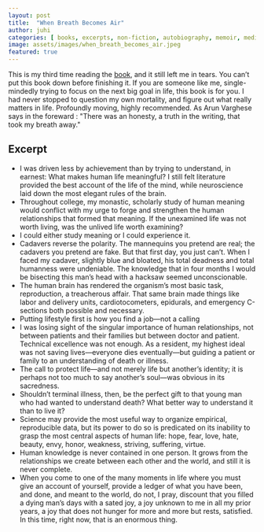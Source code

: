 ```yaml
---
layout: post
title:  "When Breath Becomes Air"
author: juhi
categories: [ books, excerpts, non-fiction, autobiography, memoir, medicine, philosophy]
image: assets/images/when_breath_becomes_air.jpeg
featured: true
---
```


This is my third time reading the [book](https://www.goodreads.com/book/show/25899336-when-breath-becomes-air), and it still left me in tears. You can’t put this book down before finishing it. 
If you are someone like me, single-mindedly trying to focus on the next big goal in life, this book is for you. 
I had never stopped to question my own mortality, and figure out what really matters in life. Profoundly moving, highly recommended. 
As Arun Varghese says in the foreward : "There was an honesty, a truth in the writing, that took my breath away."

## **Excerpt**

*   I was driven less by achievement than by trying to understand, in earnest: What makes human life meaningful? I still felt literature provided the best account of the life of the mind, while neuroscience laid down the most elegant rules of the brain.
*   Throughout college, my monastic, scholarly study of human meaning would conflict with my urge to forge and strengthen the human relationships that formed that meaning. If the unexamined life was not worth living, was the unlived life worth examining?
*   I could either study meaning or I could experience it.
*   Cadavers reverse the polarity. The mannequins you pretend are real; the cadavers you pretend are fake. But that first day, you just can’t. When I faced my cadaver, slightly blue and bloated, his total deadness and total humanness were undeniable. The knowledge that in four months I would be bisecting this man’s head with a hacksaw seemed unconscionable.
*   The human brain has rendered the organism’s most basic task, reproduction, a treacherous affair. That same brain made things like labor and delivery units, cardiotocometers, epidurals, and emergency C-sections both possible and necessary.
*   Putting lifestyle first is how you find a job—not a calling
*   I was losing sight of the singular importance of human relationships, not between patients and their families but between doctor and patient. Technical excellence was not enough. As a resident, my highest ideal was not saving lives—everyone dies eventually—but guiding a patient or family to an understanding of death or illness.
*   The call to protect life—and not merely life but another’s identity; it is perhaps not too much to say another’s soul—was obvious in its sacredness.
*   Shouldn’t terminal illness, then, be the perfect gift to that young man who had wanted to understand death? What better way to understand it than to live it?
*   Science may provide the most useful way to organize empirical, reproducible data, but its power to do so is predicated on its inability to grasp the most central aspects of human life: hope, fear, love, hate, beauty, envy, honor, weakness, striving, suffering, virtue.
*   Human knowledge is never contained in one person. It grows from the relationships we create between each other and the world, and still it is never complete.
*   When you come to one of the many moments in life where you must give an account of yourself, provide a ledger of what you have been, and done, and meant to the world, do not, I pray, discount that you filled a dying man’s days with a sated joy, a joy unknown to me in all my prior years, a joy that does not hunger for more and more but rests, satisfied. In this time, right now, that is an enormous thing.
